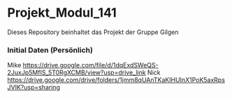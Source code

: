 # Projekt_Modul_141
Dieses Repository beinhaltet das Projekt der Gruppe Gilgen




### Initial Daten (Persönlich)
Mike https://drive.google.com/file/d/1dqExdSWeQS-2JuxJp5MfIS_5T0RgXCMB/view?usp=drive_link
Nick https://drive.google.com/drive/folders/1jmm8qUAnTKaKIHUInX1PoK5axRpsJVIK?usp=sharing

